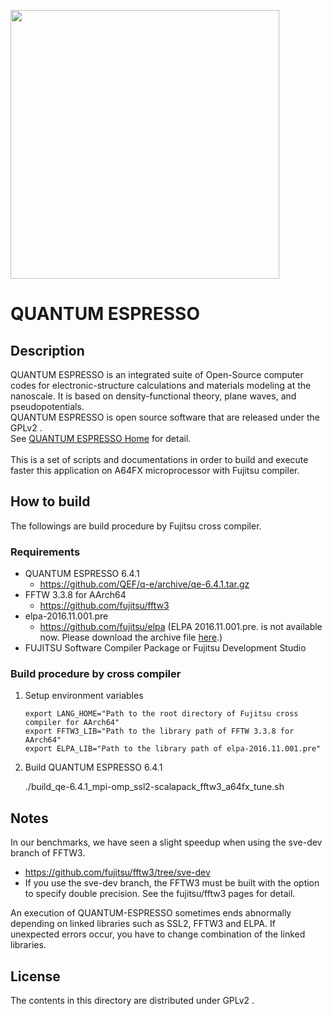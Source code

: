 <a href="https://www.quantum-espresso.org/"><img src="https://www.quantum-espresso.org/project/logos/Quantum_espresso_logo.jpg" width=430></a>

# QUANTUM ESPRESSO


## Description
QUANTUM ESPRESSO is an integrated suite of Open-Source computer codes for electronic-structure calculations and materials modeling at the nanoscale.
It is based on density-functional theory, plane waves, and pseudopotentials. <br>
QUANTUM ESPRESSO is open source software that are released under the GPLv2 . <br>
See [QUANTUM ESPRESSO Home](https://www.quantum-espresso.org/) for detail. <br><br>
This is a set of scripts and documentations in order to build and execute faster this application on A64FX microprocessor with Fujitsu compiler.


## How to build

The followings are build procedure by Fujitsu cross compiler.


### Requirements

- QUANTUM ESPRESSO 6.4.1
  - https://github.com/QEF/q-e/archive/qe-6.4.1.tar.gz
- FFTW 3.3.8 for AArch64
  - https://github.com/fujitsu/fftw3
- elpa-2016.11.001.pre
  - https://github.com/fujitsu/elpa (ELPA 2016.11.001.pre. is not available now. Please download the archive file [here](https://github.com/fujitsu/oss-patches-for-a64fx/wiki/elpa-2016.11.001.pre.tar.gz).)
- FUJITSU Software Compiler Package or Fujitsu Development Studio


### Build procedure by cross compiler

1. Setup environment variables

	```
	export LANG_HOME="Path to the root directory of Fujitsu cross compiler for AArch64"
	export FFTW3_LIB="Path to the library path of FFTW 3.3.8 for AArch64"
	export ELPA_LIB="Path to the library path of elpa-2016.11.001.pre"
	```

2. Build QUANTUM ESPRESSO 6.4.1

	./build_qe-6.4.1_mpi-omp_ssl2-scalapack_fftw3_a64fx_tune.sh
	
	
## Notes
In our benchmarks, we have seen a slight speedup when using the sve-dev branch of FFTW3.
- https://github.com/fujitsu/fftw3/tree/sve-dev
- If you use the sve-dev branch, the FFTW3 must be built with the option to specify double precision. See the fujitsu/fftw3 pages for detail.

An execution of QUANTUM-ESPRESSO sometimes ends abnormally depending on linked libraries such as SSL2, FFTW3 and ELPA.
If unexpected errors occur, you have to change combination of the linked libraries.  

## License

The contents in this directory are distributed under GPLv2 .
